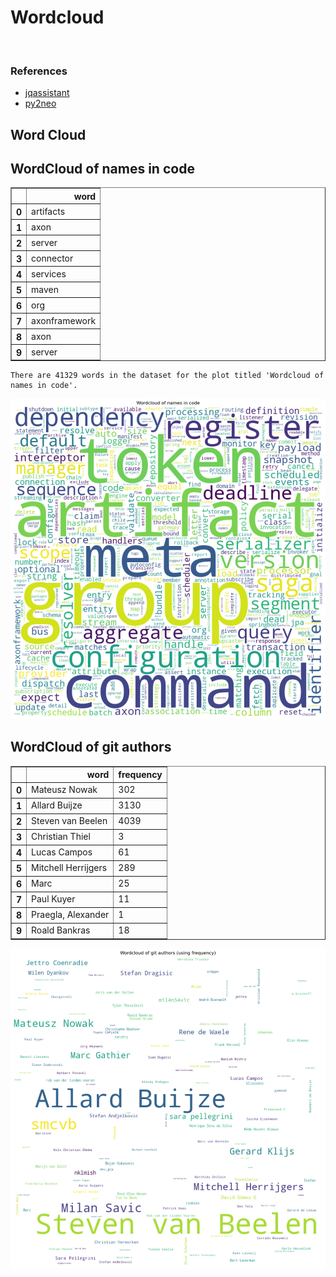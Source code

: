 # Wordcloud
<br>  

### References
- [jqassistant](https://jqassistant.org)
- [py2neo](https://py2neo.org/2021.1/)





## Word Cloud

## WordCloud of names in code




<div>
<table border="1" class="dataframe">
  <thead>
    <tr style="text-align: right;">
      <th></th>
      <th>word</th>
    </tr>
  </thead>
  <tbody>
    <tr>
      <th>0</th>
      <td>artifacts</td>
    </tr>
    <tr>
      <th>1</th>
      <td>axon</td>
    </tr>
    <tr>
      <th>2</th>
      <td>server</td>
    </tr>
    <tr>
      <th>3</th>
      <td>connector</td>
    </tr>
    <tr>
      <th>4</th>
      <td>services</td>
    </tr>
    <tr>
      <th>5</th>
      <td>maven</td>
    </tr>
    <tr>
      <th>6</th>
      <td>org</td>
    </tr>
    <tr>
      <th>7</th>
      <td>axonframework</td>
    </tr>
    <tr>
      <th>8</th>
      <td>axon</td>
    </tr>
    <tr>
      <th>9</th>
      <td>server</td>
    </tr>
  </tbody>
</table>
</div>



    There are 41329 words in the dataset for the plot titled 'Wordcloud of names in code'.



    
![png](Wordcloud_files/Wordcloud_14_1.png)
    


## WordCloud of git authors




<div>
<table border="1" class="dataframe">
  <thead>
    <tr style="text-align: right;">
      <th></th>
      <th>word</th>
      <th>frequency</th>
    </tr>
  </thead>
  <tbody>
    <tr>
      <th>0</th>
      <td>Mateusz Nowak</td>
      <td>302</td>
    </tr>
    <tr>
      <th>1</th>
      <td>Allard Buijze</td>
      <td>3130</td>
    </tr>
    <tr>
      <th>2</th>
      <td>Steven van Beelen</td>
      <td>4039</td>
    </tr>
    <tr>
      <th>3</th>
      <td>Christian Thiel</td>
      <td>3</td>
    </tr>
    <tr>
      <th>4</th>
      <td>Lucas Campos</td>
      <td>61</td>
    </tr>
    <tr>
      <th>5</th>
      <td>Mitchell Herrijgers</td>
      <td>289</td>
    </tr>
    <tr>
      <th>6</th>
      <td>Marc</td>
      <td>25</td>
    </tr>
    <tr>
      <th>7</th>
      <td>Paul Kuyer</td>
      <td>11</td>
    </tr>
    <tr>
      <th>8</th>
      <td>Praegla, Alexander</td>
      <td>1</td>
    </tr>
    <tr>
      <th>9</th>
      <td>Roald Bankras</td>
      <td>18</td>
    </tr>
  </tbody>
</table>
</div>




    
![png](Wordcloud_files/Wordcloud_17_0.png)
    

